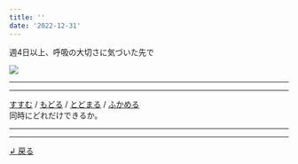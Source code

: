 ```yaml
---
title: ''
date: '2022-12-31'
---
```

週4日以上、呼吸の大切さに気づいた先で

![](/images/1_d_00.jpg)
***
***
[すすむ](/posts/1-04-1a) / [もどる](/posts/1-04-1b) / [とどまる](/posts/1-04-1c) / [ふかめる](/posts/1-04-1d)  
同時にどれだけできるか。
***
***
[ ↲ 戻る ](/posts/1)
